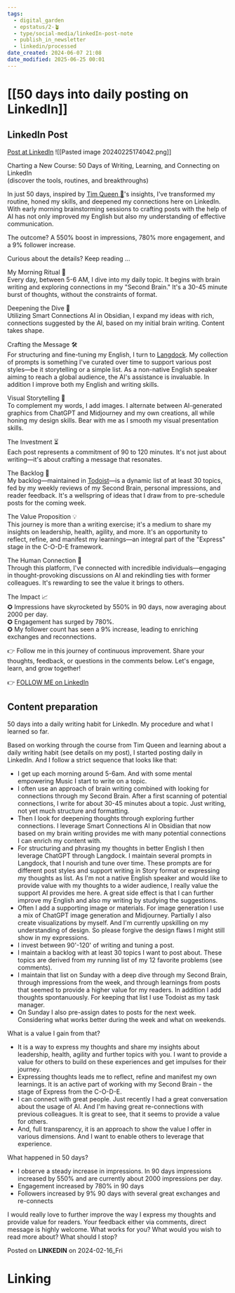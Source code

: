 ```yaml
---
tags:
  - digital_garden
  - epstatus/2-🪴
  - type/social-media/linkedIn-post-note
  - publish_in_newsletter
  - linkedin/processed
date_created: 2024-06-07 21:08
date_modified: 2025-06-25 00:01
---
```

# [[50 days into daily posting on LinkedIn]]

## LinkedIn Post

[Post at LinkedIn](https://www.linkedin.com/posts/sebastiankamilli_charting-a-new-course-50-days-of-writing-activity-7164166554975219712-NmKn?utm_source=share&utm_medium=member_desktop)
![[Pasted image 20240225174042.png]]

Charting a New Course: 50 Days of Writing, Learning, and Connecting on LinkedIn  
(discover the tools, routines, and breakthroughs)  
  
In just 50 days, inspired by [](https://www.linkedin.com/in/ACoAABwth2YBaKLjJflN7Ozr8pGqXFH9BsJAPXI)[Tim Queen 👋](https://www.linkedin.com/in/iamtimqueen/)'s insights, I've transformed my routine, honed my skills, and deepened my connections here on LinkedIn. With early morning brainstorming sessions to crafting posts with the help of AI has not only improved my English but also my understanding of effective communication.  
  
The outcome? A 550% boost in impressions, 780% more engagement, and a 9% follower increase.  
  
Curious about the details? Keep reading …  
  
My Morning Ritual 🌅  
Every day, between 5-6 AM, I dive into my daily topic. It begins with brain writing and exploring connections in my "Second Brain." It's a 30-45 minute burst of thoughts, without the constraints of format.  
  
Deepening the Dive 🧠  
Utilizing Smart Connections AI in Obsidian, I expand my ideas with rich, connections suggested by the AI, based on my initial brain writing. Content takes shape.  
  
Crafting the Message 🛠️  
For structuring and fine-tuning my English, I turn to [Langdock](https://www.linkedin.com/company/langdock/). My collection of prompts is something I've curated over time to support various post styles—be it storytelling or a simple list. As a non-native English speaker aiming to reach a global audience, the AI's assistance is invaluable. In addition I improve both my English and writing skills.  
  
Visual Storytelling 🎨  
To complement my words, I add images. I alternate between AI-generated graphics from ChatGPT and Midjourney and my own creations, all while honing my design skills. Bear with me as I smooth my visual presentation skills.  
  
The Investment ⏳  
Each post represents a commitment of 90 to 120 minutes. It's not just about writing—it's about crafting a message that resonates.  
  
The Backlog 🔖  
My backlog—maintained in [Todoist](https://www.linkedin.com/company/todoistsd/)—is a dynamic list of at least 30 topics, fed by my weekly reviews of my Second Brain, personal impressions, and reader feedback. It's a wellspring of ideas that I draw from to pre-schedule posts for the coming week.  
  
The Value Proposition 💡  
This journey is more than a writing exercise; it's a medium to share my insights on leadership, health, agility, and more. It's an opportunity to reflect, refine, and manifest my learnings—an integral part of the "Express" stage in the C-O-D-E framework.  
  
The Human Connection 👥  
Through this platform, I've connected with incredible individuals—engaging in thought-provoking discussions on AI and rekindling ties with former colleagues. It's rewarding to see the value it brings to others.  
  
The Impact 📈  
✪ Impressions have skyrocketed by 550% in 90 days, now averaging about 2000 per day.  
✪ Engagement has surged by 780%.  
✪ My follower count has seen a 9% increase, leading to enriching exchanges and reconnections.  
  
👉 Follow me in this journey of continuous improvement. Share your thoughts, feedback, or questions in the comments below. Let's engage, learn, and grow together!

👉 [FOLLOW ME on LinkedIn](https://www.linkedin.com/comm/mynetwork/discovery-see-all?usecase=PEOPLE_FOLLOWS&followMember=sebastiankamilli)

## Content preparation

50 days into a daily writing habit for LinkedIn. My procedure and what I learned so far.

Based on working through the course from Tim Queen and learning about a daily writing habit (see details on my post), I started posting daily in LinkedIn. And I follow a strict sequence that looks like that:

+ I get up each morning around 5-6am. And with some mental empowering Music I start to write on a topic. 
+ I often use an approach of brain writing combined with looking for connections through my Second Brain. After a first scanning of potential connections, I write for about 30-45 minutes about a topic. Just writing, not yet much structure and formatting.
+ Then I look for deepening thoughts through exploring further connections. I leverage Smart Connections AI in Obsidian that now based on my brain writing provides me with many potential connections I can enrich my content with.
+ For structuring and phrasing my thoughts in better English I then leverage ChatGPT through Langdock. I maintain several prompts in Langdock, that I nourish and tune over time. These prompts are for different post styles and support writing in Story format or expressing my thoughts as list. As I'm not a native English speaker and would like to provide value with my thoughts to a wider audience, I really value the support AI provides me here. A great side effect is that I can further improve my English and also my writing by studying the suggestions.
+ Often I add a supporting image or materials. For image generation I use a mix of ChatGPT image generation and Midjourney. Partially I also create visualizations by myself. And I'm currently upskilling on my understanding of design. So please forgive the design flaws I might still show in my expressions.
+ I invest between 90'-120' of writing and tuning a post. 
+ I maintain a backlog with at least 30 topics I want to post about. These topics are derived from my running list of my 12 favorite problems (see comments). 
+ I maintain that list on Sunday with a deep dive through my Second Brain, through impressions from the week, and through learnings from posts that seemed to provide a higher value for my readers. In addition I add thoughts spontanuously. For keeping that list I use Todoist as my task manager.
+ On Sunday I also pre-assign dates to posts for the next week. Considering what works better during the week and what on weekends.

What is a value I gain from that?
+ It is a way to express my thoughts and share my insights about leadership, health, agility and further topics with you. I want to provide a value for others to build on these experiences and get impulses for their journey.
+ Expressing thoughts leads me to reflect, refine and manifest my own learnings. It is an active part of working with my Second Brain - the stage of Express from the C-O-D-E.
+ I can connect with great people. Just recently I had a great conversation about the usage of AI. And I'm having great re-connections with previous colleagues. It is great to see, that it seems to provide a value for others.
+ And, full transparency, it is an approach to show the value I offer in various dimensions. And I want to enable others to leverage that experience.

What happened in 50 days?
+ I observe a steady increase in impressions. In 90 days impressions increased by 550% and are currently about 2000 impressions per day.
+ Engagement increased by 780% in 90 days
+ Followers increased by 9% 90 days with several great exchanges and re-connects

I would really love to further improve the way I express my thoughts and provide value for readers. Your feedback either via comments, direct message is highly welcome. What works for you? What would you wish to read more about? What should I stop?

Posted on **LINKEDIN** on 2024-02-16_Fri

# Linking